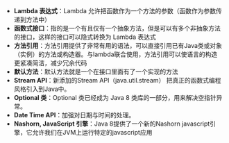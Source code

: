 - **Lambda 表达式**：Lambda 允许把函数作为一个方法的参数（函数作为参数传递到方法中）
- **函数式接口**：指的是一个有且仅有一个抽象方法，但是可以有多个非抽象方法的接口，这样的接口可以隐式转换为 Lambda 表达式
- **方法引用**：方法引用提供了非常有用的语法，可以直接引用已有Java类或对象（实例）的方法或构造器。与lambda联合使用，方法引用可以使语言的构造更紧凑简洁，减少冗余代码
- **默认方法**：默认方法就是一个在接口里面有了一个实现的方法
- **Stream API**：新添加的Stream API（java.util.stream） 把真正的函数式编程风格引入到Java中。
- **Optional 类**：Optional 类已经成为 Java 8 类库的一部分，用来解决空指针异常。
- **Date Time API**：加强对日期与时间的处理。
- **Nashorn, JavaScript 引擎**：Java 8提供了一个新的Nashorn javascript引擎，它允许我们在JVM上运行特定的javascript应用



